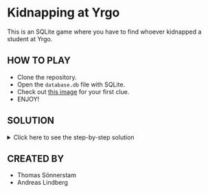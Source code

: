# Kidnapping at Yrgo

This is an SQLite game where you have to find whoever kidnapped a student at Yrgo.

## HOW TO PLAY

- Clone the repository.
- Open the ```database.db``` file with SQLite.
- Check out [this image](https://i.imgur.com/OBNFYkI.png) for your first clue.
- ENJOY!

## SOLUTION

<details>
    <summary>Click here to see the step-by-step solution</summary>

## Step 1:

SELECT * FROM police_reports where date = "13/12/2019" AND location = "Lärdomsgatan" AND type = "kidnapping";

Info: The security footage shows that there are two witnesses. One of the witnesses had brown hair and she was about 190cm tall. The other witness had red hair and was about 165-170cm tall. He was between 28-32 years old.

## Step 2.1 (Witness 1):

SELECT * FROM people WHERE hair_color = "Brown" AND height = 190;

Info: 
ID: 670	
Name: Betsy Alva Soplin	
Yrgo-ID: 37-0256627	
Gender: Female	
Age: 25	
Height: 190	
Hair color: Brown

SELECT * FROM people
INNER JOIN interviews
ON people.id = interviews.person_id
WHERE id = 670;

I saw a masked man walk into the school and grab a person and then leaving the school. 

## Step 2.2 (Witness 2):

SELECT * FROM people WHERE hair_color = "Red" AND height > 160 AND height < 170 AND age > 27 AND age < 33;

Info:
(Dominic Kersch)

SELECT * FROM people
INNER JOIN interviews
ON people.id = interviews.person_id
WHERE hair_color = "Red" AND height > 160 AND height < 170 AND age > 27 AND age < 33;

The man who grabbed the person had brown hair and was about 25-30 years old. I saw that he checked into the school at 2:36 PM.

## Step 3:

SELECT * FROM people
INNER JOIN yrgo_check_in
ON people.yrgo_id = yrgo_check_in.yrgo_id;

Info:
ID: 615
Name: Viktor Puke
Yrgo-ID: 57-8982240

## Step 4:

SELECT * FROM interviews WHERE person_id = 615;

Info: 
It wasn't me! I was sick that day. I lent my key tag the day before to my classmate. I'm not gonna snitch him out but he's a very short man. Just above 100cm short. He's 26 years old. That's it! I've said enough!

## Step 5.1:

SELECT * FROM people
INNER JOIN interviews
ON people.id = interviews.person_id
WHERE height > 100 AND height < 110 AND age = 26;

Info:
Thomas Sönnerstam, Marcus Augustsson, Janela Brayfield

## Step 5.2:

Case Thomas:

SELECT * FROM facebook_events WHERE event_date = "13/12/2019";

Thomas was in fact at a Foo Fighters concert.

Case Marcus Augustsson:

Vincent Kaliber took the key tag.

Case Janela Brayfield:

She was out of town.

## Step 6:

SELECT * FROM people
INNER JOIN interviews
ON people.id = interviews.person_id
WHERE name = "Vincent Klaiber";

Info:
Alright, alright, fine! It was me. I thought that by taking a student's key tag that I would never be the suspect. I can't believe my own student ratted me out! 


</details>

## CREATED BY

- Thomas Sönnerstam
- Andreas Lindberg


